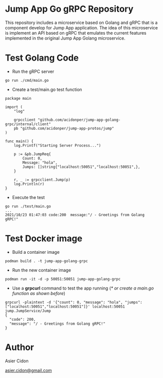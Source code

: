 # Jump App Go gRPC Repository

This repository includes a microservice based on Golang and gRPC that is a component develop for Jump App application. The idea of this microservice is implement an API based on gRPC that emulates the current features implemented in the original Jump App Golang microservice.

# Test Golang Code

- Run the gRPC server

```$bash
go run ./cmd/main.go
```

- Create a test/main.go test function

```$bash
package main

import (
	"log"

	grpcclient "github.com/acidonper/jump-app-golang-grpc/internal/client"
	pb "github.com/acidonper/jump-app-protos/jump"
)

func main() {
	log.Printf("Starting Server Process...")

	p := &pb.JumpReq{
		Count: 0,
		Message: "hola",
		Jumps: []string{"localhost:50051","localhost:50051",},
	}

	r, _ := grpcclient.Jump(p)
	log.Println(r)
}
```

- Execute the test

```$bash
go run ./test/main.go
...
2021/10/23 01:47:03 code:200  message:"/ - Greetings from Golang gRPC!"
```

# Test Docker image

- Build a container image

```$bash
podman build . -t jump-app-golang-grpc
```

- Run the new container image

```$bash
podman run -it -d -p 50051:50051 jump-app-golang-grpc
```

- Use a **grpcurl** command to test the app running (_* or create a main.go function as shown before_)

```$bash
grpcurl -plaintext -d '{"count": 0, "message": "hola", "jumps": ["localhost:50051","localhost:50051"]}' localhost:50051 jump.JumpService/Jump
{
  "code": 200,
  "message": "/ - Greetings from Golang gRPC!"
}
```

# Author

Asier Cidon

asier.cidon@gmail.com

